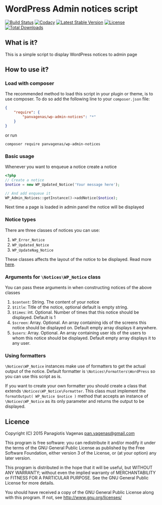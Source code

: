 # WordPress Admin notices script

[![Build Status](https://img.shields.io/travis/panvagenas/wp-admin-notices/master.svg?style=flat-square)](http://travis-ci.org/panvagenas/wp-admin-notices)
[![Codacy](https://api.codacy.com/project/badge/1cdfb91afc80407e99fffe8d092ab628)](https://www.codacy.com/app/pan-vagenas/wp-admin-notices)
[![Latest Stable Version](https://img.shields.io/packagist/v/panvagenas/wp-admin-notices.svg?style=flat-square)](https://packagist.org/packages/panvagenas/wp-admin-notices)
[![License](https://img.shields.io/packagist/l/panvagenas/wp-admin-notices.svg?style=flat-square)](https://packagist.org/packages/panvagenas/wp-admin-notices)
[![Total Downloads](https://img.shields.io/packagist/dt/panvagenas/wp-admin-notices.svg?style=flat-square)](https://packagist.org/packages/panvagenas/wp-admin-notices)


## What is it?
This is a simple script to display WordPress notices to admin page

## How to use it?

### Load with composer

The recommended method to load this script in your plugin or theme, is to use composer.
To do so add the following line to your `composer.json` file:

```json
{
    "require": {
        "panvagenas/wp-admin-notices": "*"
    }
}
```
or run 

`composer require panvagenas/wp-admin-notices`

### Basic usage

Whenever you want to enqueue a notice create a notice
```php
<?php
// Create a notice
$notice = new WP_Updated_Notice('Your message here');

// And add enqueue it
WP_Admin_Notices::getInstance()->addNotice($notice);
```

Next time a page is loaded in admin panel the notice will be displayed

### Notice types

There are three classes of notices you can use:

1. `WP_Error_Notice`
2. `WP_Updated_Notice`
3. `WP_UpdateNag_Notice`

These classes affects the layout of the notice to be displayed. Read more [here](http://codex.wordpress.org/Plugin_API/Action_Reference/admin_notices).

### Arguments for `\Notices\WP_Notice` class

You can pass these arguments in when constructing notices of the above classes

1. `$content`: String. The content of your notice
2. `$title`: Title of the notice, optional default is empty string.
3. `$times`: int. Optional. Number of times that this notice should be displayed. Default is 1
4. `$screen`: Array. Optional. An array containing ids of the screens this notice should be displayed on. Default empty array displays it anywhere.
5. `$users`: Array. Optional. An array containing user ids of the users to whom this notice should be displayed. Default empty array displays it to any user.

### Using formatters

`\Notices\WP_Notice` instances make use of formatters to get the actual output of the notice.
Default formatter is `\Notices\Formatters\WordPress` so you can use this script as is. 

If you want to create your own formatter you should create a class that extends `\Notices\WP_Notice\Formatter`.
This class must implement the `formatOutput( WP_Notice $notice )` method that accepts an instance of `\Notices\WP_Notice`
as its only parameter and returns the output to be displayed.

## Licence

Copyright (C) 2015 Panagiotis Vagenas <pan.vagenas@gmail.com>

This program is free software: you can redistribute it and/or modify
it under the terms of the GNU General Public License as published by
the Free Software Foundation, either version 3 of the License, or
(at your option) any later version.

This program is distributed in the hope that it will be useful,
but WITHOUT ANY WARRANTY; without even the implied warranty of
MERCHANTABILITY or FITNESS FOR A PARTICULAR PURPOSE.  See the
GNU General Public License for more details.

You should have received a copy of the GNU General Public License
along with this program.  If not, see http://www.gnu.org/licenses/

